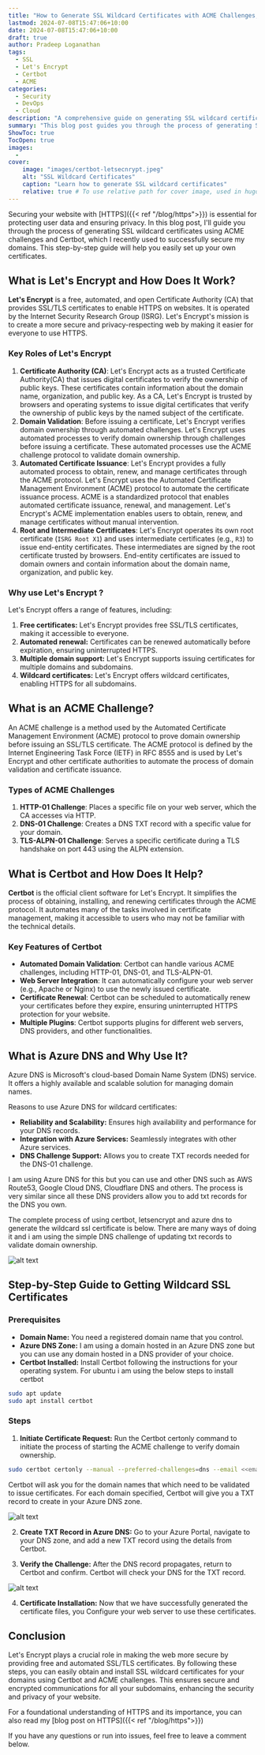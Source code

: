 ```yaml
---
title: "How to Generate SSL Wildcard Certificates with ACME Challenges, Let's Encrypt, and Certbot"
lastmod: 2024-07-08T15:47:06+10:00
date: 2024-07-08T15:47:06+10:00
draft: true
author: Pradeep Loganathan
tags: 
  - SSL
  - Let's Encrypt
  - Certbot
  - ACME
categories:
  - Security
  - DevOps
  - Cloud
description: "A comprehensive guide on generating SSL wildcard certificates using ACME challenges, Let's Encrypt, and Certbot."
summary: "This blog post guides you through the process of generating SSL wildcard certificates using ACME challenges and Certbot, helping secure your domains with Let's Encrypt."
ShowToc: true
TocOpen: true
images:
  - 
cover:
    image: "images/certbot-letsecnrypt.jpeg"
    alt: "SSL Wildcard Certificates"
    caption: "Learn how to generate SSL wildcard certificates"
    relative: true # To use relative path for cover image, used in hugo Page-bundles
---
```


Securing your website with [HTTPS]({{< ref "/blog/https">}}) is essential for protecting user data and ensuring privacy. In this blog post, I'll guide you through the process of generating SSL wildcard certificates using ACME challenges and Certbot, which I recently used to successfully secure my domains. This step-by-step guide will help you easily set up your own certificates.

## What is Let's Encrypt and How Does It Work?

**Let's Encrypt** is a free, automated, and open Certificate Authority (CA) that provides SSL/TLS certificates to enable HTTPS on websites. It is operated by the Internet Security Research Group (ISRG). Let's Encrypt's mission is to create a more secure and privacy-respecting web by making it easier for everyone to use HTTPS.

### Key Roles of Let's Encrypt

1. **Certificate Authority (CA)**: Let's Encrypt acts as a trusted Certificate Authority(CA) that issues digital certificates to verify the ownership of public keys. These certificates contain information about the domain name, organization, and public key. As a CA, Let's Encrypt is trusted by browsers and operating systems to issue digital certificates that verify the ownership of public keys by the named subject of the certificate.
2. **Domain Validation**: Before issuing a certificate, Let's Encrypt verifies domain ownership through automated challenges. Let's Encrypt uses automated processes to verify domain ownership through challenges before issuing a certificate. These automated processes use the ACME challenge protocol to validate domain ownership.
3. **Automated Certificate Issuance**: Let's Encrypt provides a fully automated process to obtain, renew, and manage certificates through the ACME protocol. Let's Encrypt uses the Automated Certificate Management Environment (ACME) protocol to automate the certificate issuance process. ACME is a standardized protocol that enables automated certificate issuance, renewal, and management.
Let's Encrypt's ACME implementation enables users to obtain, renew, and manage certificates without manual intervention.
4. **Root and Intermediate Certificates**: Let's Encrypt operates its own root certificate (`ISRG Root X1`) and uses intermediate certificates (e.g., `R3`) to issue end-entity certificates. These intermediates are signed by the root certificate trusted by browsers. End-entity certificates are issued to domain owners and contain information about the domain name, organization, and public key.

### Why use Let's Encrypt ?

Let's Encrypt offers a range of features, including:

1. **Free certificates:** Let's Encrypt provides free SSL/TLS certificates, making it accessible to everyone.
2. **Automated renewal:** Certificates can be renewed automatically before expiration, ensuring uninterrupted HTTPS.
3. **Multiple domain support:** Let's Encrypt supports issuing certificates for multiple domains and subdomains.
4. **Wildcard certificates:** Let's Encrypt offers wildcard certificates, enabling HTTPS for all subdomains.

## What is an ACME Challenge?

An ACME challenge is a method used by the Automated Certificate Management Environment (ACME) protocol to prove domain ownership before issuing an SSL/TLS certificate. The ACME protocol is defined by the Internet Engineering Task Force (IETF) in RFC 8555 and is used by Let's Encrypt and other certificate authorities to automate the process of domain validation and certificate issuance.

### Types of ACME Challenges

1. **HTTP-01 Challenge**: Places a specific file on your web server, which the CA accesses via HTTP.
2. **DNS-01 Challenge**: Creates a DNS TXT record with a specific value for your domain.
3. **TLS-ALPN-01 Challenge**: Serves a specific certificate during a TLS handshake on port 443 using the ALPN extension.

## What is Certbot and How Does It Help?

**Certbot** is the official client software for Let's Encrypt. It simplifies the process of obtaining, installing, and renewing certificates through the ACME protocol. It automates many of the tasks involved in certificate management, making it accessible to users who may not be familiar with the technical details.

### Key Features of Certbot

* **Automated Domain Validation**: Certbot can handle various ACME challenges, including HTTP-01, DNS-01, and TLS-ALPN-01.
* **Web Server Integration**: It can automatically configure your web server (e.g., Apache or Nginx) to use the newly issued certificate.
* **Certificate Renewal**: Certbot can be scheduled to automatically renew your certificates before they expire, ensuring uninterrupted HTTPS protection for your website.
* **Multiple Plugins**:  Certbot supports plugins for different web servers, DNS providers, and other functionalities.

## What is Azure DNS and Why Use It?

Azure DNS is Microsoft's cloud-based Domain Name System (DNS) service. It offers a highly available and scalable solution for managing domain names.

Reasons to use Azure DNS for wildcard certificates:

* **Reliability and Scalability:** Ensures high availability and performance for your DNS records.
* **Integration with Azure Services:** Seamlessly integrates with other Azure services.
* **DNS Challenge Support:** Allows you to create TXT records needed for the DNS-01 challenge.

I am using Azure DNS for this but you can use and other DNS such as AWS Route53, Google Cloud DNS, Cloudflare DNS and others. The process is very similar since all these DNS providers allow you to add txt records for the DNS you own.

The complete process of using certbot, letsencrypt and azure dns to generate the wildcard ssl certificate is below. There are many ways of doing it and i am using the simple DNS challenge of updating txt records to validate domain ownership.

![alt text](images/generate-wildcard-ssl-certbot-letsencrypt.png)

## Step-by-Step Guide to Getting Wildcard SSL Certificates

### Prerequisites

* **Domain Name:** You need a registered domain name that you control.
* **Azure DNS Zone:** I am using a domain hosted in an Azure DNS zone but you can use any domain hosted in a DNS provider of your choice.
* **Certbot Installed:** Install Certbot following the instructions for your operating system. For ubuntu i am using the below steps to install certbot

```bash
sudo apt update
sudo apt install certbot
````

### Steps

1. **Initiate Certificate Request:** Run the Certbot certonly command to initiate the process of starting the ACME challenge to verify domain ownership. 

```bash
sudo certbot certonly --manual --preferred-challenges=dns --email <<email@youremail.com>>
```

Certbot will ask you for the domain names that which need to be validated to issue certificates. For each domain specified, Certbot will give you a TXT record to create in your Azure DNS zone.

![alt text](images/intiate-request.png)

2. **Create TXT Record in Azure DNS:** Go to your Azure Portal, navigate to your DNS zone, and add a new TXT record using the details from Certbot.

3. **Verify the Challenge:** After the DNS record propagates, return to Certbot and confirm. Certbot will check your DNS for the TXT record.

![alt text](images/verify-challenge.png)

4. **Certificate Installation:** Now that we have successfully generated the certificate files, you Configure your web server to use these certificates.

## Conclusion

Let's Encrypt plays a crucial role in making the web more secure by providing free and automated SSL/TLS certificates. By following these steps, you can easily obtain and install SSL wildcard certificates for your domains using Certbot and ACME challenges. This ensures secure and encrypted communications for all your subdomains, enhancing the security and privacy of your website.

For a foundational understanding of HTTPS and its importance, you can also read my [blog post on HTTPS]({{< ref "/blog/https">}})

If you have any questions or run into issues, feel free to leave a comment below.